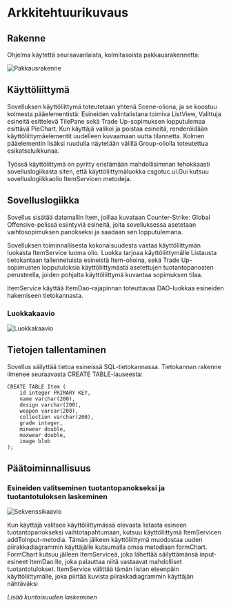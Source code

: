 # Arkkitehtuurikuvaus

## Rakenne
Ohjelma käytettä seuraavanlaista, kolmitasoista pakkausrakennetta:

![Pakkausrakenne](https://github.com/viljamiLatvala/ohjelmistotekniikka/blob/master/dokumentaatio/pakkausrakenne.png )

## Käyttöliittymä
Sovelluksen käyttöliittymä toteutetaan yhtenä Scene-oliona, ja se koostuu kolmesta pääelementistä: Esineiden valintalistana toimiva ListView, Valittuja esineitä esittelevä TilePane sekä Trade Up-sopimuksen lopputulemaa esittävä PieChart. Kun käyttäjä valikoi ja poistaa esineitä, renderöidään käyttöliittymäelementit uudelleen kuvaamaan uutta tilannetta. Kolmen pääelementin lisäksi ruudulla näytetään välillä Group-oliolla toteutettua esikatseluikkunaa.

Työssä käyttölittymä on pyritty eristämään mahdollisimman tehokkaasti sovelluslogiikasta siten, että käyttöliittymäluokka csgotuc.ui.Gui kutsuu sovelluslogiikkaolio ItemServicen metodeja.

## Sovelluslogiikka
Sovellus sisätää datamallin Item, joillaa kuvataan Counter-Strike: Global Offensive-pelissä esiintyviä esineitä, joita sovelluksessa asetetaan vaihtosopimuksen panokseksi ja saadaan sen lopputulemana. 

Sovelluksen toiminnallisesta kokonaisuudesta vastaa käyttöliittymän luokasta ItemService luoma olio. Luokka tarjoaa käyttöliittymälle Listausta tietokantaan tallennetuista esineistä Item-olioina, sekä Trade Up-sopimusten lopputuloksia käyttöliittymästä asetettujen tuotantopanosten perusteella, joiden pohjalta käyttöliittymä kuvantaa sopimuksen tilaa.

ItemService käyttää ItemDao-rajapinnan toteuttavaa DAO-luokkaa esineiden hakemiseen tietokannasta.

### Luokkakaavio
![Luokkakaavio](https://github.com/viljamiLatvala/ohjelmistotekniikka/blob/master/dokumentaatio/luokkakaavio.png )

## Tietojen tallentaminen

Sovellus säilyttää tietoa esineissä SQL-tietokannassa. Tietokannan rakenne ilmenee seuraavasta CREATE TABLE-lauseesta:
```
CREATE TABLE Item (
    id integer PRIMARY KEY,
    name varchar(200),
    design varchar(200),
    weapon varcar(200),
    collection varchar(200),
    grade integer,
    minwear double,
    maxwear double,
    image blob
);
```

## Päätoiminnallisuus
### Esineiden valitseminen tuotantopanokseksi ja tuotantotuloksen laskeminen
![Sekvenssikaavio](https://github.com/viljamiLatvala/ohjelmistotekniikka/blob/master/dokumentaatio/tradeupCalculation.png )

Kun käyttäjä valitsee käyttöliittymässä olevasta listasta esineen tuotantopanokseksi vaihtotapahtumaan, kutsuu käyttöliittymä ItemServicen addToInput-metodia. Tämän jälkeen käyttöliittymä muodostaa uuden piirakkadiagrammin käyttäjälle kutsumalla omaa metodiaan formChart. FormChart kutsuu jälleen ItemServiceä, joka lähettää säilyttämänsä input-esineet ItemDao:lle, joka palauttaa niitä vastaavat mahdolliset tuotantotulokset. ItemService välittää tämän listan eteenpäin käyttöliittymälle, joka piirtää kuvista piirakkadiagrammin käyttäjän nähtäväksi 

*Lisää kuntoisuuden laskeminen*
